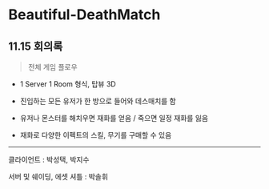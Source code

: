 # Beautiful-DeathMatch

## 11.15 회의록

> 전체 게임 플로우

- 1 Server 1 Room 형식, 탑뷰 3D

- 진입하는 모든 유저가 한 방으로 들어와 데스매치를 함

- 유저나 몬스터를 해치우면 재화를 얻음 / 죽으면 일정 재화를 잃음

- 재화로 다양한 이펙트의 스킬, 무기를 구매할 수 있음

---

클라이언트 : 박성택, 박지수

서버 및 쉐이딩, 에셋 셔틀 : 박솔휘
